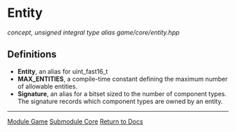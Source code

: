 # Entity
*concept, unsigned integral type alias*
*game/core/entity.hpp*

## Definitions
- **Entity**, an alias for uint_fast16_t
- **MAX_ENTITIES**, a compile-time constant defining the maximum number of allowable entities.
- **Signature**, an alias for a bitset sized to the number of component types. The signature records which component types are owned by an entity.

---

[Module Game](../game.md)
[Submodule Core](core.md)
[Return to Docs](../../docs.md)
